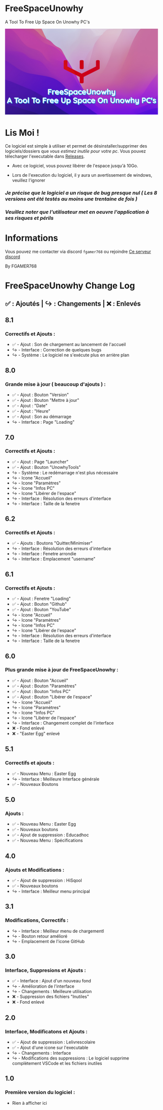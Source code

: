 # FreeSpaceUnowhy
A Tool To Free Up Space On Unowhy PC's

![Image](https://github.com/FGAMER768/FreeSpaceUnowhy/blob/master/Images_Releases/FreeSpaceUnowhy.png)

# Lis Moi !

Ce logiciel est simple à utiliser et permet de désinstaller/supprimer des logiciels/dossiers que *vous estimez inutile pour votre pc*.
Vous pouvez télecharger l'executable dans [Releases](https://github.com/FGAMER768/FreeSpaceUnowhy/releases).

- Avec ce logiciel, vous pouvez libérer de l'espace jusqu'à 10Go.

- Lors de l'execution du logiciel, il y aura un avertissement de windows, veuillez l'ignorer

### ***Je précise que le logiciel a un risque de bug presque nul ( Les 8 versions ont été testés au moins une trentaine de fois )***

### ***Veuillez noter que l'utilisateur met en oeuvre l'application à ses risques et périls***

# Informations

Vous pouvez me contacter via discord `fgamer768` ou rejoindre [Ce serveur discord](https://discord.gg/yCKHujMY99)

By FGAMER768


  <h1 id="FreeSpaceUnowhy-changelog">FreeSpaceUnowhy Change Log</h1>
  <h2 id="-ajoutés-changements-enlevés">✅ : Ajoutés | ↪️ : Changements | ❌ : Enlevés</h2>
  <h2>8.1</h2>
  <h3>Correctifs et Ajouts : </h3>
  <ul>
    <li>✅ - Ajout : Son de chargement au lancement de l'accueil</li>
    <li>↪️ - Interface : Correction de quelques bugs</li>
    <li>↪️ - Système : Le logiciel ne s'exécute plus en arrière plan</li>
  </ul>
 <h2>8.0</h2>
  <h3>Grande mise à jour ( beaucoup d'ajouts ) : </h3>
  <ul>
    <li>✅ - Ajout : Bouton "Version"</li>
    <li>✅ - Ajout : Bouton "Mettre à jour"</li>
    <li>✅ - Ajout : "Date"</li>
    <li>✅ - Ajout : "Heure"</li>
    <li>✅ - Ajout : Son au démarrage</li>
    <li>↪️ - Interface : Page "Loading"</li>
  </ul>
<h2>7.0</h2>
  <h3>Correctifs et Ajouts : </h3>
  <ul>
    <li>✅ - Ajout : Page "Launcher"</li>
    <li>✅ - Ajout : Bouton "UnowhyTools"</li>
    <li>↪️ - Système : Le redémarrage n'est plus nécessaire</li>
    <li>↪️ - Icone "Accueil"</li>
    <li>↪️ - Icone "Paramètres"</li>
    <li>↪️ - Icone "Infos PC"</li>
    <li>↪️ - Icone "Libérer de l'espace"</li>
    <li>↪️ - Interface : Résolution des erreurs d'interface</li>
    <li>↪️ - Interface : Taille de la fenetre</li>
  </ul>
<h2>6.2</h2>
  <h3>Correctifs et Ajouts : </h3>
  <ul>
    <li>✅ - Ajouts : Boutons "Quitter/Minimiser"</li>
    <li>↪️ - Interface : Résolution des erreurs d'interface</li>
    <li>↪️ - Interface : Fenetre arrondie</li>
    <li>↪️ - Interface : Emplacement "username"</li>
  </ul>
<h2>6.1</h2>
  <h3>Correctifs et Ajouts : </h3>
  <ul>
    <li>✅ - Ajout : Fenetre "Loading"</li>
    <li>✅ - Ajout : Bouton "Github"</li>
    <li>✅ - Ajout : Bouton "YouTube"</li>
    <li>↪️ - Icone "Accueil"</li>
    <li>↪️ - Icone "Paramètres"</li>
    <li>↪️ - Icone "Infos PC"</li>
    <li>↪️ - Icone "Libérer de l'espace"</li>
    <li>↪️ - Interface : Résolution des erreurs d'interface</li>
    <li>↪️ - Interface : Taille de la fenetre</li>
  </ul>
<h2>6.0</h2>
  <h3>Plus grande mise à jour de FreeSpaceUnowhy : </h3>
  <ul>
    <li>✅ - Ajout : Bouton "Accueil"</li>
    <li>✅ - Ajout : Bouton "Paramètres"</li>
    <li>✅ - Ajout : Bouton "Infos PC"</li>
    <li>✅ - Ajout : Bouton "Libérer de l'espace"</li>
    <li>↪️ - Icone "Accueil"</li>
    <li>↪️ - Icone "Paramètres"</li>
    <li>↪️ - Icone "Infos PC"</li>
    <li>↪️ - Icone "Libérer de l'espace"</li>
    <li>↪️ - Interface : Changement complet de l'interface</li>
    <li>❌ - Fond enlevé</li>
    <li>❌ - "Easter Egg" enlevé</li>
  </ul>
<h2>5.1</h2>
  <h3>Correctifs et ajouts : </h3>
  <ul>
    <li>✅ - Nouveau Menu : Easter Egg</li>
    <li>↪️ - Interface : Meilleure Interface générale</li>
    <li>✅ - Nouveaux Boutons</li>
  </ul>
    <h2>5.0</h2>
  <h3>Ajouts  : </h3>
  <ul>
    <li>✅ - Nouveau Menu : Easter Egg</li>
    <li>✅ - Nouveaux boutons</li>
    <li>✅ - Ajout de suppression : Educadhoc</li>
    <li>✅ - Nouveau Menu : Spécifications</li>
  </ul>
    <h2>4.0</h2>
    <h3>Ajouts et Modifications  : </h3>
    <ul>
      <li>✅ - Ajout de suppression : HiSqool</li>
      <li>✅ - Nouveaux boutons</li>
      <li>↪️ - Interface : Meilleur menu principal</li>
    </ul>
      <h2>3.1</h2>
    <h3>Modifications, Correctifs  : </h3>
    <ul>
      <li>↪️ - Interface : Meilleur menu de chargementl</li>
      <li>↪️ - Bouton retour amélioré</li>
      <li>↪️ - Emplacement de l'icone GitHub</li>
    </ul>
      <h2>3.0</h2>
      <h3>Interface, Suppresions et Ajouts  : </h3>
      <ul>
        <li>✅ - Interface : Ajout d'un nouveau fond</li>
        <li>↪️ - Amélioration de l'interface</li>
        <li>↪️ - Changements : Meilleure utilisation</li>
        <li>❌ - Suppression des fichiers "Inutiles"</li>
        <li>❌ - Fond enlevé</li>
      </ul>
        <h2>2.0</h2>
      <h3>Interface, Modificatons et Ajouts  : </h3>
      <ul>
        <li>✅ - Ajout de suppression : Lelivrescolaire</li>
        <li>✅ - Ajout d'une icone sur l'executable </li>
        <li>↪️ - Changements : Interface</li>
        <li>↪️ - Modifications des suppressions : Le logiciel supprime complètement VSCode et les fichiers inutiles</li>
      </ul>
      <h2>1.0</h2>
      <h3>Première version du logiciel  : </h3>
      <ul>
        <li>Rien à afficher ici</li>
      </ul>
